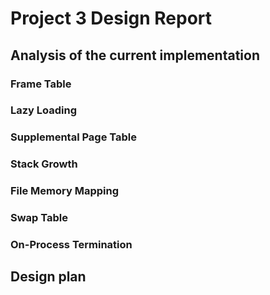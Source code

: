 # Project 3 Design Report

## Analysis of the current implementation

### Frame Table

### Lazy Loading

### Supplemental Page Table

### Stack Growth

### File Memory Mapping

### Swap Table

### On-Process Termination

## Design plan


